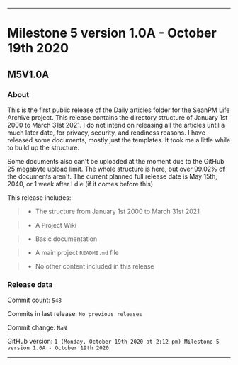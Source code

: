 
***

# Milestone 5 version 1.0A - October 19th 2020

## M5V1.0A

### About

This is the first public release of the Daily articles folder for the SeanPM Life Archive project. This release contains the directory structure of January 1st 2000 to March 31st 2021. I do not intend on releasing all the articles until a much later date, for privacy, security, and readiness reasons. I have released some documents, mostly just the templates. It took me a little while to build up the structure.

Some documents also can't be uploaded at the moment due to the GitHub 25 megabyte upload limit. The whole structure is here, but over 99.02% of the documents aren't. The current planned full release date is May 15th, 2040, or 1 week after I die (if it comes before this)

This release includes:

> * The structure from January 1st 2000 to March 31st 2021

> * A Project Wiki

> * Basic documentation

> * A main project `README.md` file

> * No other content included in this release

### Release data

Commit count: `548`

Commits in last release: `No previous releases`

Commit change: `NaN`

GitHub version: `1 (Monday, October 19th 2020 at 2:12 pm) Milestone 5 version 1.0A - October 19th 2020`

***
